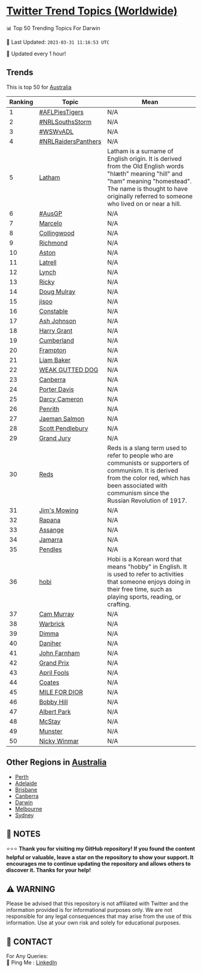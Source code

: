 [Twitter Trend Topics (Worldwide)](https://github.com/ErcinDedeoglu/Twitter-Trend-Topics)
==========


📊 Top 50 Trending Topics For Darwin

📆 Last Updated: `2023-03-31 11:16:53 UTC`

🔧 Updated every 1 hour!


## Trends

This is top 50 for [Australia](</Australia>)

| Ranking | Topic | Mean |
| ------- | ------------ | ------------ |
| 1 | [#AFLPiesTigers](http://twitter.com/search?q=%23AFLPiesTigers) | N/A |
| 2 | [#NRLSouthsStorm](http://twitter.com/search?q=%23NRLSouthsStorm) | N/A |
| 3 | [#WSWvADL](http://twitter.com/search?q=%23WSWvADL) | N/A |
| 4 | [#NRLRaidersPanthers](http://twitter.com/search?q=%23NRLRaidersPanthers) | N/A |
| 5 | [Latham](http://twitter.com/search?q=Latham) | Latham is a surname of English origin. It is derived from the Old English words "hlæth" meaning "hill" and "ham" meaning "homestead". The name is thought to have originally referred to someone who lived on or near a hill. |
| 6 | [#AusGP](http://twitter.com/search?q=%23AusGP) | N/A |
| 7 | [Marcelo](http://twitter.com/search?q=Marcelo) | N/A |
| 8 | [Collingwood](http://twitter.com/search?q=Collingwood) | N/A |
| 9 | [Richmond](http://twitter.com/search?q=Richmond) | N/A |
| 10 | [Aston](http://twitter.com/search?q=Aston) | N/A |
| 11 | [Latrell](http://twitter.com/search?q=Latrell) | N/A |
| 12 | [Lynch](http://twitter.com/search?q=Lynch) | N/A |
| 13 | [Ricky](http://twitter.com/search?q=Ricky) | N/A |
| 14 | [Doug Mulray](http://twitter.com/search?q=Doug+Mulray) | N/A |
| 15 | [jisoo](http://twitter.com/search?q=jisoo) | N/A |
| 16 | [Constable](http://twitter.com/search?q=Constable) | N/A |
| 17 | [Ash Johnson](http://twitter.com/search?q=Ash+Johnson) | N/A |
| 18 | [Harry Grant](http://twitter.com/search?q=Harry+Grant) | N/A |
| 19 | [Cumberland](http://twitter.com/search?q=Cumberland) | N/A |
| 20 | [Frampton](http://twitter.com/search?q=Frampton) | N/A |
| 21 | [Liam Baker](http://twitter.com/search?q=Liam+Baker) | N/A |
| 22 | [WEAK GUTTED DOG](http://twitter.com/search?q=WEAK+GUTTED+DOG) | N/A |
| 23 | [Canberra](http://twitter.com/search?q=Canberra) | N/A |
| 24 | [Porter Davis](http://twitter.com/search?q=Porter+Davis) | N/A |
| 25 | [Darcy Cameron](http://twitter.com/search?q=Darcy+Cameron) | N/A |
| 26 | [Penrith](http://twitter.com/search?q=Penrith) | N/A |
| 27 | [Jaeman Salmon](http://twitter.com/search?q=Jaeman+Salmon) | N/A |
| 28 | [Scott Pendlebury](http://twitter.com/search?q=Scott+Pendlebury) | N/A |
| 29 | [Grand Jury](http://twitter.com/search?q=Grand+Jury) | N/A |
| 30 | [Reds](http://twitter.com/search?q=Reds) | Reds is a slang term used to refer to people who are communists or supporters of communism. It is derived from the color red, which has been associated with communism since the Russian Revolution of 1917. |
| 31 | [Jim's Mowing](http://twitter.com/search?q=Jim%27s+Mowing) | N/A |
| 32 | [Rapana](http://twitter.com/search?q=Rapana) | N/A |
| 33 | [Assange](http://twitter.com/search?q=Assange) | N/A |
| 34 | [Jamarra](http://twitter.com/search?q=Jamarra) | N/A |
| 35 | [Pendles](http://twitter.com/search?q=Pendles) | N/A |
| 36 | [hobi](http://twitter.com/search?q=hobi) | Hobi is a Korean word that means "hobby" in English. It is used to refer to activities that someone enjoys doing in their free time, such as playing sports, reading, or crafting. |
| 37 | [Cam Murray](http://twitter.com/search?q=Cam+Murray) | N/A |
| 38 | [Warbrick](http://twitter.com/search?q=Warbrick) | N/A |
| 39 | [Dimma](http://twitter.com/search?q=Dimma) | N/A |
| 40 | [Daniher](http://twitter.com/search?q=Daniher) | N/A |
| 41 | [John Farnham](http://twitter.com/search?q=John+Farnham) | N/A |
| 42 | [Grand Prix](http://twitter.com/search?q=Grand+Prix) | N/A |
| 43 | [April Fools](http://twitter.com/search?q=April+Fools) | N/A |
| 44 | [Coates](http://twitter.com/search?q=Coates) | N/A |
| 45 | [MILE FOR DIOR](http://twitter.com/search?q=MILE+FOR+DIOR) | N/A |
| 46 | [Bobby Hill](http://twitter.com/search?q=Bobby+Hill) | N/A |
| 47 | [Albert Park](http://twitter.com/search?q=Albert+Park) | N/A |
| 48 | [McStay](http://twitter.com/search?q=McStay) | N/A |
| 49 | [Munster](http://twitter.com/search?q=Munster) | N/A |
| 50 | [Nicky Winmar](http://twitter.com/search?q=Nicky+Winmar) | N/A |



## Other Regions in [Australia](</Australia>)

* [Perth](</Australia/Perth.md>)
* [Adelaide](</Australia/Adelaide.md>)
* [Brisbane](</Australia/Brisbane.md>)
* [Canberra](</Australia/Canberra.md>)
* [Darwin](</Australia/Darwin.md>)
* [Melbourne](</Australia/Melbourne.md>)
* [Sydney](</Australia/Sydney.md>)



## 📝 NOTES

⭐⭐⭐ **Thank you for visiting my GitHub repository! If you found the content helpful or valuable, leave a star on the repository to show your support. It encourages me to continue updating the repository and allows others to discover it. Thanks for your help!**


## ⚠️ WARNING

Please be advised that this repository is not affiliated with Twitter and the information provided is for informational purposes only. We are not responsible for any legal consequences that may arise from the use of this information. Use at your own risk and solely for educational purposes.


## 📨 CONTACT

 For Any Queries:  
            🏓 Ping Me : [LinkedIn](https://www.linkedin.com/in/ercindedeoglu/)
